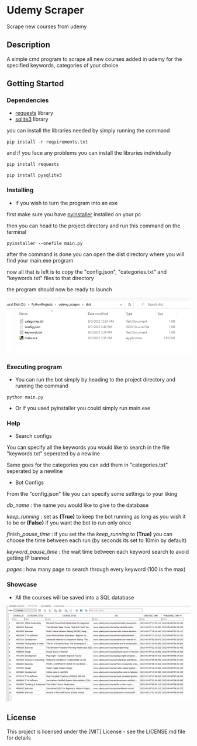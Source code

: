 # Udemy Scraper

Scrape new courses from udemy

## Description

A simple cmd program to scrape all new courses added in udemy for the specified keywords, categories of your choice

## Getting Started

### Dependencies

* [requests](https://pypi.org/project/requests/) library
* [sqlite3](https://pypi.org/project/pysqlite3/) library

you can install the libraries needed by simply running the command
```
pip install -r requirements.txt
```

and if you face any problems you can install the libraries individually
```
pip install requests
```
```
pip install pysqlite3
```

### Installing

* If you wish to turn the program into an exe

first make sure you have [pyinstaller](https://pyinstaller.org/en/stable/) installed on your pc

then you can head to the project directory and run this command on the terminal
```
pyinstaller --onefile main.py
```
after the command is done you can open the dist directory where you will find your main.exe program

now all that is left is to copy the "config.json", "categories.txt" and "keywords.txt" files to that directory 

the program should now be ready to launch

![program exe file](readme/readme_01.png)

### Executing program

* You can run the bot simply by heading to the project directory and running the command
```
python main.py
```

* Or if you used pyinstaller you could simply run main.exe

### Help

* Search configs

You can specify all the keywords you would like to search in the file "keywords.txt" seperated by a newline

Same goes for the categories you can add them in "categories.txt" seperated by a newline

* Bot Configs

From the "config.json" file you can specify some settings to your liking

_db_name_ : the name you would like to give to the database

_keep_running_ : set as **(True)** to keep the bot running as long as you wish it to be or **(False)** if you want the bot to run only once

_finish_pause_time_ : if you set the the _keep_running_ to **(True)** you can choose the time between each run (by seconds its set to 10min by default)

_keyword_pause_time_ : the wait time between each keyword search to avoid getting IP banned

_pages_ : how many page to search through every keyword (100 is the max)

### Showcase

* All the courses will be saved into a SQL database

![program exe file](readme/readme_02.png)

## License

This project is licensed under the [MIT] License - see the LICENSE.md file for details

